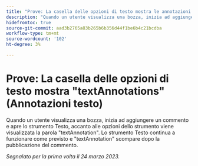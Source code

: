 ```yaml
---
title: "Prove: La casella delle opzioni di testo mostra le annotazioni di testo"
description: "Quando un utente visualizza una bozza, inizia ad aggiungere un commento e apre lo strumento Testo, accanto alle opzioni dello strumento viene visualizzata la parola textAnnotation. Lo strumento Testo continua a funzionare come previsto e textAnnotation scompare dopo la pubblicazione del commento."
hidefromtoc: true
source-git-commit: aad3b2765a83b265b6b356d44f1be6b4c21bcdba
workflow-type: tm+mt
source-wordcount: '102'
ht-degree: 3%

---
```



# Prove: La casella delle opzioni di testo mostra &quot;textAnnotations&quot; (Annotazioni testo)

<!--This article is on the WF and WFP TOCs-->

Quando un utente visualizza una bozza, inizia ad aggiungere un commento e apre lo strumento Testo, accanto alle opzioni dello strumento viene visualizzata la parola &quot;textAnnotation&quot;. Lo strumento Testo continua a funzionare come previsto e &quot;textAnnotation&quot; scompare dopo la pubblicazione del commento.

_Segnalato per la prima volta il 24 marzo 2023._

